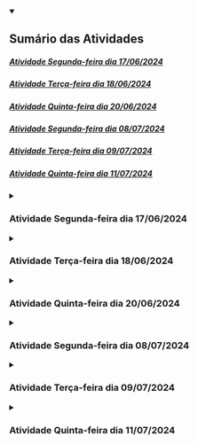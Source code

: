 <details open>
	<summary><h2>Sumário das Atividades</h2></summary>
	<nav>
    	<h5>
			<a href ="#atividade17-06">Atividade Segunda-feira dia 17/06/2024</a>
		</h5>
    	<h5>
			<a href ="#atividade18-06">Atividade Terça-feira dia 18/06/2024</a>
		</h5>
    	<h5>
			<a href ="#atividade20-06">Atividade Quinta-feira dia 20/06/2024</a>
		</h5>
		<h5>
			<a href ="#atividade08-07">Atividade Segunda-feira dia 08/07/2024</a>
		</h5>
		<h5>
			<a href ="#atividade09-07">Atividade Terça-feira dia 09/07/2024</a>
		</h5>
		<h5>
			<a href ="#atividade11-07">Atividade Quinta-feira dia 11/07/2024</a>
		</h5>
	</nav>
</details>

<details>
	<summary><h3 id ="atividade17-06">Atividade Segunda-feira dia 17/06/2024</h3></summary>

### 1. Relacionar tags com afirmação:

- Tem a única função de definir qual o título da página. _________<br>
- Criar títulos ou subtítulos de parágrafos.__________<br>
- Criar um parágrafo.___________<br>
- Quebra de página.____________<br>
- Dar destace no texto, nesse caso, em negrito.____________<br>
- Sobrescrever uma porção de texto._____________<br>
- Sobscrever uma porção de texto.____________<br>
- Destacar um porção importante do texto._____________<br>
- Dar ênfase no texto para leitores de tela.____________<br>
- Texto em destaque equivalente a marcadores.___________<br>
- Tornar o texto itálico.___________<br>
- Tornar o texto pequeno.__________<br>

<br>

#### Assinale OK para cada uma concluída*

#### Utilize o github.com ou seu editor preferido para continuar

### 2. Crie uma segunda página e conecte a principal com essa segunda utilizando tag a. Somente letras minúscula e o final .html

### 3. Utilize tag iframe para conectar sua página com um vídeo no youtube.

### 4. Utilize tag img para adicionar uma imagem a página principal.

### 5. Crie um arquivo style.css

### 6. Adicione a tag *link* dentro da tag head na página principal para conectar o arquivo style.css

### 7 Adicione o seguinte código a seu arquivo css:

```css
a:link 
{
    color: black;
    text-decoration: none;
}

a:visited
{
    color: hotpink;
    text-decoration: none;
}

a:hover
{
    color: magenta;
    text-decoration: none;

a:active
{    
    color: cyan;
    text-decoration: none;
}
```
#### Há quatro tipos de estados de um link:

##### **a:link** - comportamento do link que não foi visitado.
##### **a:visited** - comportamento do link depois de ser clicado.
##### **a:hover** - comportamento do link quando o mouse sobrepõe o link.
##### **a:active** - comportamento do link no exato momento que é clicado.

### 8 Responda abaixo antes de modificar os 4 estados:

##### a. O que acontece quando clica no link?

##### b. O que acontece sem clicar no link?

##### c. O que acontece depois que clicar no link e voltar?

##### d. O que acontece quando o ponteiro do mouse passa sobre o link?

</details>

<details>
	<summary><h3 id ="atividade18-06">Atividade Terça-feira dia 18/06/2024</h3></summary>
	
### Parte 1

### 1. Categorize os operadores em Python como relacional, lógico, atribuição ou matemático.

*Copie as respostas no caderno*

a. **!=** _________________ <br>
b. **==**_________________ <br>
c. **//**__________________ <br>
d. **>**__________________ <br>
e. **/**__________________ <br>
f. **>=**_________________ <br>
g. **%**_________________ <br>
h. * _________________ <br>
i. **+**__________________ <br>
j. **<=**_________________ <br>
k. **_________________ <br>
l. **-**__________________ <br>
m. **and**_______________ <br>
n. **or**_________________ <br>
o. **not**________________ <br>
p. **=**__________________ <br>

### 2. Analise aonde estão os erros e reescreva no caderno.
a.
```python
1 if variável0 == variável2:
2    print(False)
3    
4 else:
5    
6    print(true)
7    
8 else
9    print(OK")
```

### 3. Sintaxe para utilização de marcadores e assim exibir automaticamente o conteúdo da variável:

<img src ="images/printmarcadores.png" width ="300" height ="168">

#### Escreva o programa abaixo em um editor Python e execute para ver o resultado:**
```python
variável0, variável2, variável3 = 4, "Olá", 5.5

if True != False:
    
    print("O valor %s é diferente do valor %d" % (variável2, variável0))
    
    print("O valor %.2f é diferente ddo valor %s" % (variável3, variável2))

    print("O valor %d é diferente do valor %.2f" % (variável0, variável3))
    
else:
    
    print("Erro fatal")
```

#### **Dicas:**

Utilize %.2f para exibir números decimais não tão grandes.<br>
Coloque o sinal de % antes de especificar quais as variáveis que estarão entre parênteses

<br>

### 4. Faça o seguinte programa utilzando marcadores:

Roberto ganha R$ 2500,00 e terá um aumento de 15%. Utilize no máximo quatro variáveis. <br>
Use print para exibir o salário depois do aumento e o valor do aumento <br>
Fórmula 1 para porcentagem: (valorbase / 100) × porcentagem <br>
Fórmula 2 para porcentagem: (valorbase * porcentagem) / 100

<br>

### Parte 2

### 5. Resolver as tabelas abaixo no caderno.

##### Lembre-se que 5 > 2 and 2 > 3 é uma afirmação falsa <br>

##### Lembre-se que 5 > 2 or 2 > 3 é uma afirmação verdadeira <br>

##### Lembre-se que o operador not inverte o resultado

##### Preencha a tabela com sim e não nos devidos lugares.

<img src ="images/tabelalogica.png" width ="600" height ="338">


### 6. Faça o seguinte programa também utilizando marcadores:

A Le biscuit está com um promoção de 10% para produtos abaixo de R$100,00 e 7% para produtos acima de R$100,00.<br>
Tenha uma variável com valor maior ou igual a 100 e outra menor que 100.<br>
Use o print para exibir o valor com desconto e o valor do desconto.

<br>

### Conteúdo Opcional:

#### 1. Faça o seguinte programa também utilizando marcadores:
Quanto tempo levaria para percorrer o trecho São Paulo Dubai? <br>
A distância é de 7687 milhas e a velocidade média do avião é 1078 km/h <br>
Não esqueça de converter milhas para quilômetros

</details>

<details>
	<summary><h3 id ="atividade20-06">Atividade Quinta-feira dia 20/06/2024</h3></summary>

### Sistema LN (Linguagem Natural): Conversão de texto em código e vice-versa

### Todo código Python precisa que declare as variáveis antes usá-las

```python
a = 0
b = 1

print(a + b)
```

#### A interpretação do código acima em Linguagem Natural:

A variável *a* apaga o valor anterior e recebe o valor *0* <br>
A variável *b* apaga o valor anterior e recebe o valor *1* <br>

Imprimir a seguinte expressão(*a adição b*)

<br>

### 1. Complete abaixo em Linguagem Natural:


a. 
```python
milhas = 100
quilometros = milhas * 1.6

print(quilometros)
```

A variável *milhas* apaga o valor anterior e recebe o valor  ______ <br>
A variável ______________ apaga o valor anterior e recebe o valor *milhas* multiplicação ____ <br>

_________ a seguinte expressão(quilometros)

b.

```python
metros = 1
centimetros = metro * 100

print(centimetros)
```
A variável _________ apaga o valor anterior e recebe o valor _____ <br>
A variável _centimetros_ apaga o valor anterior e recebe metros _____________ 100

__________________________________(centimetros)

<br>

### 2. Converter o seguinte código Python em Linguagem Natural:

```python
distancia = 1000
velocidadeMedia = 150

print(distancia / velocidadeMedia)
```

<br>

### 3. Converter o seguinte texto para Python:

A variável *salário* apaga o valor anterior e recebe o valor *2500*<br>
A variável *aumento* apaga o valor anterior e recebe o valor 375

Imprimir a seguinte expressão(salário adição aumento)

<br>

### 4. Modificando os valores das variáveis:

```python
a = 0
b = 1
a += 1
b -= 1

print(a + b)
```

#### A interpretação do código Python acima em Linguagem Natural:

A variável *a* apaga o valor anterior e recebe o valor *0*<br>
A variável *b* apaga o valor anterior e recebe o valor *1*<br>
A variável *a* acrescenta 1 ao valor anterior<br>
A variável *b* subtrai 1 ao valor anterior<br>

Imprimir a seguinte expressão(*a adição b*)

#### a. Converter o seguinte código em Python para Linguagem Natural:

```python
distancia = 1000
velocidadeMedia = 150
distancia -= 100
velocidadeMedia += 50

print(distancia / velocidadeMedia)
```

#### b. Converter o seguinte código em Python para Linguagem Natural:

```python
dias = 365
meses = dias / 28
```

</details>

<details>
	<summary><h3 id ="atividade08-07">Atividade Segunda-feira dia 08/07/2024</h3></summary>

 ### Criação e edição de listas:

 #### Listas não ordenadas <code>ul</code>

**Função e Dica:** criar listas não ordenadas, ou bullet points e use somente dentro da tag *body*.

```html
<ul>
	<li>Primeiro tópico da lista não ordenada</li>
	<li>Segundo tópico da lista não ordenada</li>
</ul>
```

### 1. Utilize a tag <code>ul</code> e <code>tag</code> para criar uma lista não ordenada com os seguintes items:

#### Listas ordenadas

**Função e Dica:** Criar listas ordenadas, seja em ordem alfabética, numérica, ou algarismos romanos e use sempre dentro da tag *body*.

```html
<ol>
	<li>Primeiro tópico da lista ordenada</li>
</ol>
```

#### Modificando listas ordenadas.
 
</details>

<details>
	<summary><h3 id ="atividade09-07">Atividade Terça-feira dia 09/07/2024</h3></summary>
 
</details>

<details>
	<summary><h3 id ="atividade11-07">Atividade Quinta-feira dia 11/07/2024</h3></summary>
 
</details>
